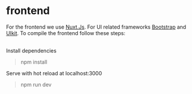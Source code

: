 # frontend
For the frontend we use [Nuxt.Js](https://github.com/nuxt/nuxt.js). For UI related frameworks [Bootstrap](https://github.com/twbs/bootstrap) and [UIkit](https://github.com/uikit/uikit). To compile the frontend follow these steps:<br><br>

Install dependencies
>npm install

Serve with hot reload at localhost:3000
>npm run dev
